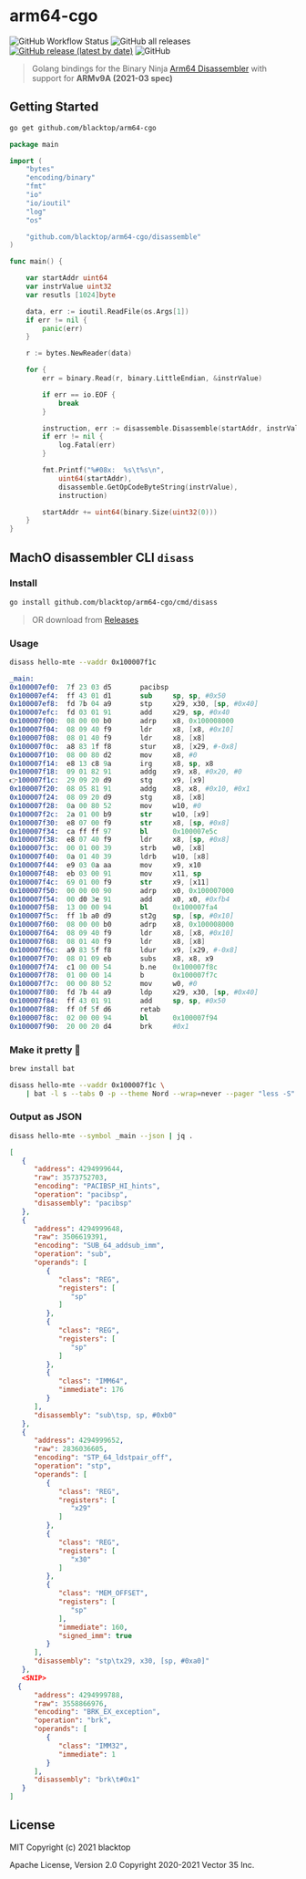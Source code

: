 # arm64-cgo

![GitHub Workflow Status](https://img.shields.io/github/workflow/status/blacktop/arm64-cgo/Go)
![GitHub all releases](https://img.shields.io/github/downloads/blacktop/arm64-cgo/total)
[![GitHub release (latest by date)](https://img.shields.io/github/v/release/blacktop/arm64-cgo)](https://github.com/blacktop/arm64-cgo/releases/latest)
![GitHub](https://img.shields.io/github/license/blacktop/arm64-cgo?color=blue)

> Golang bindings for the Binary Ninja [Arm64 Disassembler](https://github.com/Vector35/arch-arm64) with support for **ARMv9A (2021-03 spec)**

## Getting Started

```bash
go get github.com/blacktop/arm64-cgo
```

```go
package main

import (
	"bytes"
	"encoding/binary"
	"fmt"
	"io"
	"io/ioutil"
	"log"
	"os"

	"github.com/blacktop/arm64-cgo/disassemble"
)

func main() {

	var startAddr uint64
	var instrValue uint32
	var resutls [1024]byte

	data, err := ioutil.ReadFile(os.Args[1])
	if err != nil {
		panic(err)
	}

	r := bytes.NewReader(data)

	for {
		err = binary.Read(r, binary.LittleEndian, &instrValue)

		if err == io.EOF {
			break
		}

		instruction, err := disassemble.Disassemble(startAddr, instrValue, &resutls)
		if err != nil {
			log.Fatal(err)
		}

		fmt.Printf("%#08x:  %s\t%s\n",
			uint64(startAddr),
			disassemble.GetOpCodeByteString(instrValue),
			instruction)

		startAddr += uint64(binary.Size(uint32(0)))
	}
}
```

## MachO disassembler CLI `disass`

### Install

```bash
go install github.com/blacktop/arm64-cgo/cmd/disass
```

> OR download from [Releases](https://github.com/blacktop/arm64-cgo/releases/latest)

### Usage

```bash
disass hello-mte --vaddr 0x100007f1c
```

```s
_main:
0x100007ef0:  7f 23 03 d5       pacibsp
0x100007ef4:  ff 43 01 d1       sub     sp, sp, #0x50
0x100007ef8:  fd 7b 04 a9       stp     x29, x30, [sp, #0x40]
0x100007efc:  fd 03 01 91       add     x29, sp, #0x40
0x100007f00:  08 00 00 b0       adrp    x8, 0x100008000
0x100007f04:  08 09 40 f9       ldr     x8, [x8, #0x10]
0x100007f08:  08 01 40 f9       ldr     x8, [x8]
0x100007f0c:  a8 83 1f f8       stur    x8, [x29, #-0x8]
0x100007f10:  08 00 80 d2       mov     x8, #0
0x100007f14:  e8 13 c8 9a       irg     x8, sp, x8
0x100007f18:  09 01 82 91       addg    x9, x8, #0x20, #0
👉100007f1c:  29 09 20 d9       stg     x9, [x9]
0x100007f20:  08 05 81 91       addg    x8, x8, #0x10, #0x1
0x100007f24:  08 09 20 d9       stg     x8, [x8]
0x100007f28:  0a 00 80 52       mov     w10, #0
0x100007f2c:  2a 01 00 b9       str     w10, [x9]
0x100007f30:  e8 07 00 f9       str     x8, [sp, #0x8]
0x100007f34:  ca ff ff 97       bl      0x100007e5c
0x100007f38:  e8 07 40 f9       ldr     x8, [sp, #0x8]
0x100007f3c:  00 01 00 39       strb    w0, [x8]
0x100007f40:  0a 01 40 39       ldrb    w10, [x8]
0x100007f44:  e9 03 0a aa       mov     x9, x10
0x100007f48:  eb 03 00 91       mov     x11, sp
0x100007f4c:  69 01 00 f9       str     x9, [x11]
0x100007f50:  00 00 00 90       adrp    x0, 0x100007000
0x100007f54:  00 d0 3e 91       add     x0, x0, #0xfb4
0x100007f58:  13 00 00 94       bl      0x100007fa4
0x100007f5c:  ff 1b a0 d9       st2g    sp, [sp, #0x10]
0x100007f60:  08 00 00 b0       adrp    x8, 0x100008000
0x100007f64:  08 09 40 f9       ldr     x8, [x8, #0x10]
0x100007f68:  08 01 40 f9       ldr     x8, [x8]
0x100007f6c:  a9 83 5f f8       ldur    x9, [x29, #-0x8]
0x100007f70:  08 01 09 eb       subs    x8, x8, x9
0x100007f74:  c1 00 00 54       b.ne    0x100007f8c
0x100007f78:  01 00 00 14       b       0x100007f7c
0x100007f7c:  00 00 80 52       mov     w0, #0
0x100007f80:  fd 7b 44 a9       ldp     x29, x30, [sp, #0x40]
0x100007f84:  ff 43 01 91       add     sp, sp, #0x50
0x100007f88:  ff 0f 5f d6       retab
0x100007f8c:  02 00 00 94       bl      0x100007f94
0x100007f90:  20 00 20 d4       brk     #0x1
```

### Make it pretty 💄

```bash
brew install bat
```

```bash
disass hello-mte --vaddr 0x100007f1c \
	| bat -l s --tabs 0 -p --theme Nord --wrap=never --pager "less -S"
```

### Output as JSON

```bash
disass hello-mte --symbol _main --json | jq .
```

```json
[
   {
      "address": 4294999644,
      "raw": 3573752703,
      "encoding": "PACIBSP_HI_hints",
      "operation": "pacibsp",
      "disassembly": "pacibsp"
   },
   {
      "address": 4294999648,
      "raw": 3506619391,
      "encoding": "SUB_64_addsub_imm",
      "operation": "sub",
      "operands": [
         {
            "class": "REG",
            "registers": [
               "sp"
            ]
         },
         {
            "class": "REG",
            "registers": [
               "sp"
            ]
         },
         {
            "class": "IMM64",
            "immediate": 176
         }
      ],
      "disassembly": "sub\tsp, sp, #0xb0"
   },
   {
      "address": 4294999652,
      "raw": 2836036605,
      "encoding": "STP_64_ldstpair_off",
      "operation": "stp",
      "operands": [
         {
            "class": "REG",
            "registers": [
               "x29"
            ]
         },
         {
            "class": "REG",
            "registers": [
               "x30"
            ]
         },
         {
            "class": "MEM_OFFSET",
            "registers": [
               "sp"
            ],
            "immediate": 160,
            "signed_imm": true
         }
      ],
      "disassembly": "stp\tx29, x30, [sp, #0xa0]"
   },
   <SNIP>
  {
      "address": 4294999788,
      "raw": 3558866976,
      "encoding": "BRK_EX_exception",
      "operation": "brk",
      "operands": [
         {
            "class": "IMM32",
            "immediate": 1
         }
      ],
      "disassembly": "brk\t#0x1"
   }
]
```

## License

MIT Copyright (c) 2021 blacktop

Apache License, Version 2.0 Copyright 2020-2021 Vector 35 Inc.
